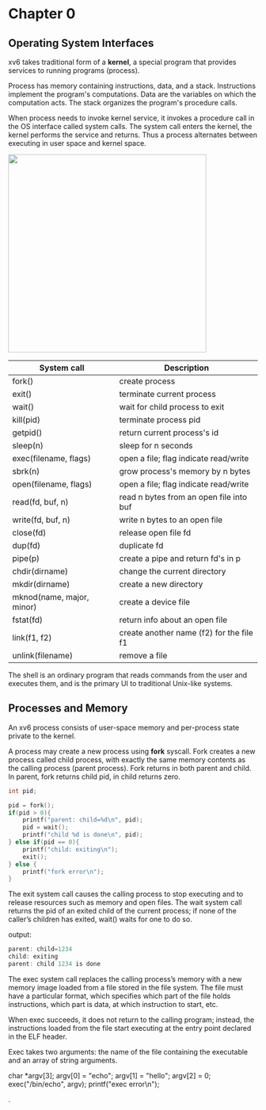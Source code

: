 # Chapter 0

## Operating System Interfaces

xv6 takes traditional form of a <b>kernel</b>, a special program that provides services to running programs (process).

Process has memory containing instructions, data, and a stack. Instructions implement the program's computations. Data are the variables on which the computation acts. The stack organizes the program's procedure calls.

When process needs to invoke kernel service, it invokes a procedure call in the OS interface called system calls. The system call enters the kernel, the kernel performs the service and returns. Thus a process alternates between executing in user space and kernel space.

<img src="https://clownote.github.io/2021/02/27/xv6/Xv6-operating-system-organization/Xv6-operating-system-organization/kernel.png" width="400px">

<br>

| System call               | Description                              |
|---------------------------|------------------------------------------|
| fork()                    | create process                           |
| exit()                    | terminate current process                |
| wait()                    | wait for child process to exit           |
| kill(pid)                 | terminate process pid                    |
| getpid()                  | return current process's id              |
| sleep(n)                  | sleep for n seconds                      |
| exec(filename, flags)     | open a file; flag indicate read/write    |
| sbrk(n)                   | grow process's memory by n bytes         |
| open(filename, flags)     | open a file; flag indicate read/write    |
| read(fd, buf, n)          | read n bytes from an open file into buf  |
| write(fd, buf, n)         | write n bytes to an open file            |
| close(fd)                 | release open file fd                     | 
| dup(fd)                   | duplicate fd                             |
| pipe(p)                   | create a pipe and return fd's in p       |
| chdir(dirname)            | change the current directory             |
| mkdir(dirname)            | create a new directory                   |
| mknod(name, major, minor) | create a device file                     |
| fstat(fd)                 | return info about an open file           |
| link(f1, f2)              | create another name (f2) for the file f1 |
| unlink(filename)          | remove a file                            |

The shell is an ordinary program that reads commands from the user and executes them, and is the primary UI to traditional Unix-like systems.

## Processes and Memory

An xv6 process consists of user-space memory and per-process state private to the kernel.

A process may create a new process using <b>fork</b> syscall. Fork creates a new process called child process, with exactly the same memory contents as the calling process (parent process). Fork returns in both parent and child. In parent, fork returns child pid, in child returns zero.

```C
int pid;

pid = fork();
if(pid > 0){
    printf("parent: child=%d\n", pid);
    pid = wait();
    printf("child %d is done\n", pid);
} else if(pid == 0){
    printf("child: exiting\n");
    exit();
} else {
    printf("fork error\n");
}
```

The exit system call causes the calling process to stop executing and to release resources such as memory and open files. The wait system call returns the pid of an exited child of the current process; if none of the caller’s children has exited, wait() waits for one to do so.

output:

```C
parent: child=1234
child: exiting
parent: child 1234 is done
```

The exec system call replaces the calling process’s memory with a new memory
image loaded from a file stored in the file system. The file must have a particular format, which specifies which part of the file holds instructions, which part is data, at which instruction to start, etc. 

When exec succeeds, it does not return to the calling program; instead,
the instructions loaded from the file start executing at the entry point declared in the ELF header.

Exec takes two arguments: the name of the file containing the executable
and an array of string arguments.

char *argv[3];
argv[0] = "echo";
argv[1] = "hello";
argv[2] = 0;
exec("/bin/echo", argv);
printf("exec error\n");

.